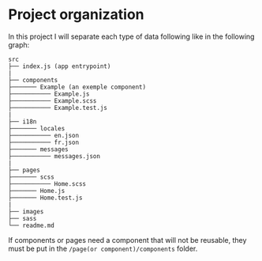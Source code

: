 # Project organization

In this project I will separate each type of data following like in the following graph:

```
src
├── index.js (app entrypoint)
|
├── components
├─────── Example (an exemple component)
├─────────── Example.js
├─────────── Example.scss
├─────────── Example.test.js
|
├── i18n
├─────── locales
├─────────── en.json
├─────────── fr.json
├─────── messages
├─────────── messages.json
|
├── pages
├─────── scss
├─────────── Home.scss
├─────── Home.js
├─────── Home.test.js
|
├── images
├── sass
└── readme.md
```

If components or pages need a component that will not be reusable, they must be put in the `/page(or component)/components` folder.
